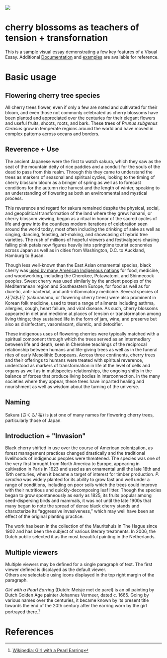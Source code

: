 <a href="https://juncture-digital.org"><img src="https://juncture-digital.org/images/ve-button.png"></a>

<param ve-config 
       title="sakura storytellers"
       author="izzy acevedo"
       banner="Cherry_blossom_flowers_2.jpg"
       layout="vertical">

<!-- Entities discussed throughout the essay are typically defined before the essay text and
     are thus available in all text.  Entity identifiers (QIDs) can be found in either
     Wikipedia or Wikidata (https://www.wikidata.org)> -->
<param ve-entity eid="Q158987"> <!-- black cherry -->
<param ve-entity eid="Q41264"> <!-- Johannes Vermeer -->
<param ve-entity eid="Q221092"> <!-- Mauritshuis -->
<param ve-entity eid="Q36600"> <!-- The Hague -->

# cherry blossoms as teachers of tension + transfornation

This is a sample visual essay demonstrating a few key features of a Visual Essay. Additional [Documentation](https://github.com/JSTOR-Labs/juncture/wiki) and [examples](https://jstor-labs.github.io/juncture-examples) are available for reference.
<param ve-image 
       manifest="https://iiif.juncture-digital.org/manifest/6dd738aed85597cac540ad31dd5818e86ef7f2918c7b43a9eb3123d5538e6e4c">

# Basic usage

## Flowering cherry tree species
       
All cherry trees flower, even if only a few are noted and cultivated for their bloom, and even those not commonly celebrated as cherry blossoms have been planted and appreciated over the centuries for their elegant flowers and useful fruits, shoots, roots, and bark. These trees of <span eid="Q2946681">_Prunus subgenus Cerasus_</span> grow in temperate regions around the world and have moved in complex patterns across oceans and borders. 

<param ve-compare curtain
       url="Prunus_avium.jpg"
       label="P. avium"
       license="public domain"
       fit="contain">
<param ve-compare 
       url="Prunus_serotina.jpg"
       label="P. serotina"
       license="public domain"
       fit="contain">
       

## Reverence + Use

The ancient Japanese were the first to watch sakura, which they saw as the seat of the mountain deity of rice paddies and a conduit for the souls of the dead to pass from this realm. Through this they came to understand the trees as markers of seasonal and spiritual cycles, looking to the timing of cherry blossom bloom as a bringer of spring as well as to forecast conditions for the autumn rice harvest and the length of winter, speaking to an understanding of flowering as both an environmental and mystical process. 
<param ve-image
       url="Yoshitoshi_The_Spirit_of_the_Komachi_Cherry_Tree.jpg"
       license="public domain"
       label="Yoshitoshi, one spiritual incarnation of a cherry tree in Japan"
       description="painting of Yoshitoshi, spirit of the Komachi Cherry Tree"
       fit="contain">


This reverence and regard for sakura remained despite the physical, social, and geopolitical transformation of the land where they grew: hanami, or cherry blossom viewing, began as a ritual in honor of the sacred cycles of life and grew into the countless modern iterations of celebration seen around the world today, most often including the drinking of sake as well as singing, dancing, feasting, art-making, and showcasing of hybrid tree varieties. The rush of millions of hopeful viewers and festivalgoers chasing falling pink petals now figures heavily into springtime tourist economies across Japan as well as in cities from Washington, D.C. to Auckland, Hamburg to Busan.
<param ve-compare curtain
       url="Kano_Naganobu_Merrymaking_Under_the_Cherry_Blossoms.jpg"
       label="Ancient celebration of hanami"
       license="public domain">
<param ve-compare
       url="Hanami_in_Yoyogi_Park_(2019).jpg"
       label="Modern celebration of hanami, Yoyogi Park, 2019"
       license="public domain">



Though less well-known than the East Asian ornamental species, <span eid="Q158987">black cherry</span> was [used by many American Indigenous nations](http://naeb.brit.org/uses/search/?string=prunus+serotina) for food, medicine, and woodworking, including the Cherokee, Potawatomi, and Shinnecock peoples. <span eid="Q165137">Sweet cherry</span> was used similarly by the ancient peoples of the Mediterranean region and Southeastern Europe, for food as well as for diuretic, anti-bacterial, and anti-inflammatory medicine. Several species of 사쿠라나무 (sakuranamu, or flowering cherry trees) were also prominent in Korean folk medicine, used to treat a range of ailments including asthma, allergies, cough, heart failure, and viral disease. As such, cherry blossoms appeared in diet and medicine at places of tension or transformation among living things; they sustained life in the form of jam, wine, and preserve but also as disinfectant, vasorelaxant, diuretic, and detoxifier.


       
These indigenous uses of flowering cherries were typically matched with a spiritual component through which the trees served as an intermediary between life and death, seen in Cherokee teachings of the reciprocal relationship between humans and life-giving trees as well as in the funeral rites of early Mesolithic Europeans. Across three continents, cherry trees and their offerings to humans were treated with spiritual reverence, understood as markers of transformation in life at the level of cells and organs as well as in multispecies relationships, the ongoing shifts in the balance of forces that produce living bodies in interconnection. In the many societies where they appear, these trees have imparted healing and nourishment as well as wisdom about the turning of the universe.
<param ve-image
       url="evening_glow_at_koganei_border.jpg"
       license="public domain"
       description="Evening Glow at Koganei Border by Utagawa Hiroshige, 1797-1858"
       label="Inscription: poem by Taihaido Donsho. The glow of sunset at the end of a cloudy spring day / foretells tomorrow's weather in Koganei, / where cherry blossoms are in full bloom."
       fit="contain">


## Naming

Sakura (さくら/ 桜) is just one of many names for flowering cherry trees, particularly those of Japan. 
                    

## Introduction + "Invasion"

Black cherry shifted in use over the course of American colonization, as forest management practices changed drastically and the traditional livelihoods of indigenous peoples were threatened. The species was one of the very first brought from North America to Europe, appearing in cultivation in Paris in 1623 and used as an ornamental until the late 18th and 19th centuries, when it became a target of interest for timber production. _P. serotina_ was widely planted for its ability to grow fast and well under a range of conditions, including on poor soils which the trees could improve with their nutritious and quickly-decomposing leaf litter. Though the species began to grow spontaneously as early as 1825, its fruits popular among seed-dispersing birds and mammals, it was not until the late 1900s that many began to note the spread of dense black cherry stands and characterize its “aggressive invasiveness,” which may well have been an effect of the original planting practice.   
<param ve-image
       url="Prunus_serotina_illustration.jpg"
       label="P. serotina illustration"
       license="public domain">


The work has been in the collection of the Mauritshuis in The Hague since 1902 and has been the subject of various 
literary treatments. In 2006, the Dutch public selected it as the most beautiful painting in the Netherlands.
<param ve-map center="Q36600" zoom="11" prefer-geojson>

## Multiple viewers

Multiple viewers may be defined for a single paragraph of text.  The first viewer defined is displayed as the default viewer.  
Others are selectable using icons displayed in the top right margin of the paragraph.
<param ve-image 
       manifest="https://iiif.juncture-digital.org/manifest/6dd738aed85597cac540ad31dd5818e86ef7f2918c7b43a9eb3123d5538e6e4c">
<param ve-map center="Q36600" zoom="11">


_Girl with a Pearl Earring_ (Dutch: Meisje met de parel) is an oil painting by Dutch Golden Age painter Johannes Vermeer, 
dated c. 1665. Going by various names over the centuries, it became known by its present title towards the end of the 
20th century after the earring worn by the girl portrayed there.[^1]            

<param ve-image 
       label="Girl with a Pearl Earring" 
       description="painting by Johannes Vermeer" 
       license="public domain" 
       url="https://upload.wikimedia.org/wikipedia/commons/0/0f/1665_Girl_with_a_Pearl_Earring.jpg">
       
       
# References

[^1]: [Wikipedia: Girl with a Pearl Earring](https://en.wikipedia.org/wiki/Girl_with_a_Pearl_Earring)
